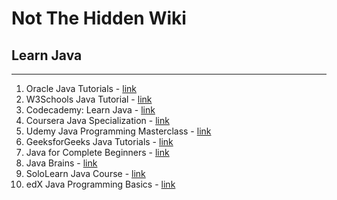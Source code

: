 # Not The Hidden Wiki

## Learn Java
-----

1. Oracle Java Tutorials - [link](https://docs.oracle.com/javase/tutorial/)  
2. W3Schools Java Tutorial - [link](https://www.w3schools.com/java/)  
3. Codecademy: Learn Java - [link](https://www.codecademy.com/learn/learn-java)  
4. Coursera Java Specialization - [link](https://www.coursera.org/specializations/java-programming)  
5. Udemy Java Programming Masterclass - [link](https://www.udemy.com/course/java-the-complete-java-developer-course/)  
6. GeeksforGeeks Java Tutorials - [link](https://www.geeksforgeeks.org/java/)  
7. Java for Complete Beginners - [link](https://www.udemy.com/course/java-tutorial/)  
8. Java Brains - [link](https://javabrains.io/courses/java_basics)  
9. SoloLearn Java Course - [link](https://www.sololearn.com/Course/Java/)  
10. edX Java Programming Basics - [link](https://www.edx.org/course/java-programming-basics)  
